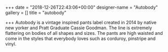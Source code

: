 +++
date = "2018-12-26T22:43:06+00:00"
designer-name = "Autobody"
gallery = []
title = "autobody"

+++
Autobody is a vintage inspired pants label created in 2014 by native new yorker and Pratt Graduate Cassie Goodman. The line is extremely flattering on bodies of all shapes and sizes. The pants are high waisted and come in the styles that everybody loves such as corduroy, pinstripe and vinyl. 